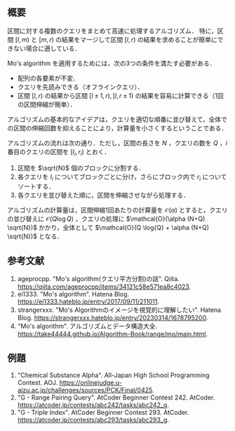 ## 概要

区間に対する複数のクエリをまとめて高速に処理するアルゴリズム．
特に，区間 $[l,m)$ と $[m,r)$ の結果をマージして区間 $[l,r)$ の結果を求めることが簡単にできない場合に適している．

Mo's algorithm を適用するためには，次の3つの条件を満たす必要がある．

- 配列の各要素が不変．
- クエリを先読みできる（オフラインクエリ）．
- 区間 $[l,r)$ の結果から区間 $[l \pm 1,r), [l,r \pm 1)$ の結果を容易に計算できる（1回の区間伸縮が簡単）． 

アルゴリズムの基本的なアイデアは，クエリを適切な順番に並び替えて，全体での区間の伸縮回数を抑えることにより，計算量を小さくするということである．

アルゴリズムの流れは次の通り．ただし，区間の長さを $N$ ，クエリの数を $Q$ ，$i$ 番目のクエリの区間を $[l_i, r_i)$ とおく．

1. 区間を $\sqrt{N}$ 個のブロックに分割する．
1. 各クエリを $l_i$ についてブロックごとに分け，さらにブロック内で $r_i$ についてソートする．
1. 各クエリを並び替えた順に，区間を伸縮させながら処理する．

アルゴリズムの計算量は，区間伸縮1回あたりの計算量を $\mathcal{O}(\alpha)$ とすると，クエリの並び替えに $\mathcal{O}(Q \log{Q})$ ，クエリの処理に $\mathcal{O}(\alpha (N+Q) \sqrt{N})$ かかり，全体として $\mathcal{O}(Q \log{Q} + \alpha (N+Q) \sqrt{N})$ となる．


## 参考文献

1. ageprocpp. "Mo's algorithm(クエリ平方分割)の話". Qiita. <https://qiita.com/ageprocpp/items/34121c58e571ea8c4023>.
1. ei1333. "Mo's algorithm". Hatena Blog. <https://ei1333.hateblo.jp/entry/2017/09/11/211011>.
1. strangerxxx. "Mo's Algorithmのイメージを視覚的に理解したい". Hatena Blog. <https://strangerxxx.hateblo.jp/entry/20230314/1678795200>.
1. "Mo's algorithm". アルゴリズムとデータ構造大全. <https://take44444.github.io/Algorithm-Book/range/mo/main.html>.


## 例題

1. "Chemical Substance Alpha". All-Japan High School Programming Contest. AOJ. <https://onlinejudge.u-aizu.ac.jp/challenges/sources/PCK/Final/0425>.
1. "G - Range Pairing Query". AtCoder Beginner Contest 242. AtCoder. <https://atcoder.jp/contests/abc242/tasks/abc242_g>.
1. "G - Triple Index". AtCoder Beginner Contest 293. AtCoder. <https://atcoder.jp/contests/abc293/tasks/abc293_g>.
